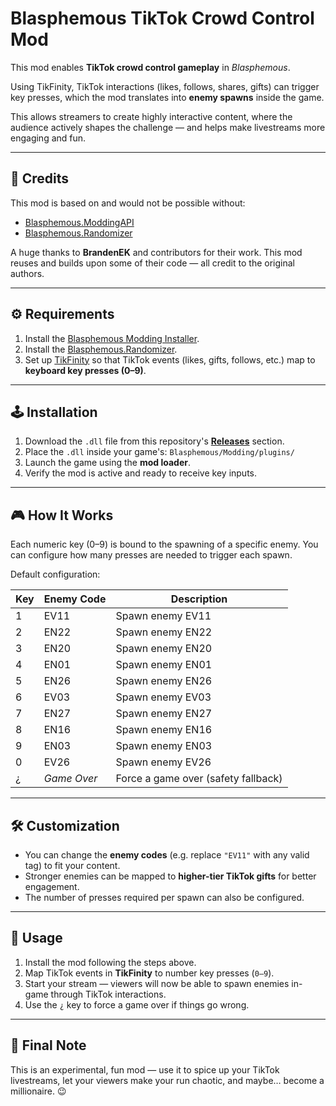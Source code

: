 # Blasphemous TikTok Crowd Control Mod

This mod enables **TikTok crowd control gameplay** in *Blasphemous*.

Using TikFinity, TikTok interactions (likes, follows, shares, gifts) can trigger key presses, which the mod translates into **enemy spawns** inside the game.

This allows streamers to create highly interactive content, where the audience actively shapes the challenge — and helps make livestreams more engaging and fun.

---

## 📌 Credits

This mod is based on and would not be possible without:

- [Blasphemous.ModdingAPI](https://github.com/BrandenEK/Blasphemous.ModdingAPI)
- [Blasphemous.Randomizer](https://github.com/BrandenEK/Blasphemous.Randomizer)

A huge thanks to **BrandenEK** and contributors for their work.
This mod reuses and builds upon some of their code — all credit to the original authors.

---

## ⚙️ Requirements

1. Install the [Blasphemous Modding Installer](https://github.com/BrandenEK/Blasphemous.Modding.Installer).
2. Install the [Blasphemous.Randomizer](https://github.com/BrandenEK/Blasphemous.Randomizer).
3. Set up [TikFinity](https://tikfinity.zerody.one/) so that TikTok events (likes, gifts, follows, etc.) map to **keyboard key presses (0–9)**.

---

## 🕹️ Installation

1. Download the `.dll` file from this repository's **[Releases](../../releases)** section.
2. Place the `.dll` inside your game's: `Blasphemous/Modding/plugins/`
3. Launch the game using the **mod loader**.
4. Verify the mod is active and ready to receive key inputs.

---

## 🎮 How It Works

Each numeric key (0–9) is bound to the spawning of a specific enemy.
You can configure how many presses are needed to trigger each spawn.

Default configuration:

| Key | Enemy Code | Description |
|-----|------------|-------------|
| 1   | EV11       | Spawn enemy EV11 |
| 2   | EN22       | Spawn enemy EN22 |
| 3   | EN20       | Spawn enemy EN20 |
| 4   | EN01       | Spawn enemy EN01 |
| 5   | EN26       | Spawn enemy EN26 |
| 6   | EV03       | Spawn enemy EV03 |
| 7   | EN27       | Spawn enemy EN27 |
| 8   | EN16       | Spawn enemy EN16 |
| 9   | EN03       | Spawn enemy EN03 |
| 0   | EV26       | Spawn enemy EV26 |
| ¿   | *Game Over* | Force a game over (safety fallback) |

---

## 🛠️ Customization

- You can change the **enemy codes** (e.g. replace `"EV11"` with any valid tag) to fit your content.
- Stronger enemies can be mapped to **higher-tier TikTok gifts** for better engagement.
- The number of presses required per spawn can also be configured.

---

## 🚀 Usage

1. Install the mod following the steps above.
2. Map TikTok events in **TikFinity** to number key presses (`0–9`).
3. Start your stream — viewers will now be able to spawn enemies in-game through TikTok interactions.
4. Use the `¿` key to force a game over if things go wrong.

---

## 🎃 Final Note

This is an experimental, fun mod — use it to spice up your TikTok livestreams, let your viewers make your run chaotic, and maybe… become a millionaire. 😉